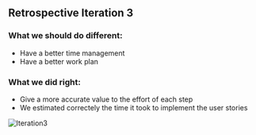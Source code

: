 ## Retrospective Iteration 3

### What we should do different:
  - Have a better time management
  - Have a better work plan

### What we did right:
  - Give a more accurate value to the effort of each step
  - We estimated correctely the time it took to implement the user stories
  
 ![Iteration3](https://user-images.githubusercontent.com/92994902/236475979-9bdc1007-65df-441d-9531-6591eb187440.png)
